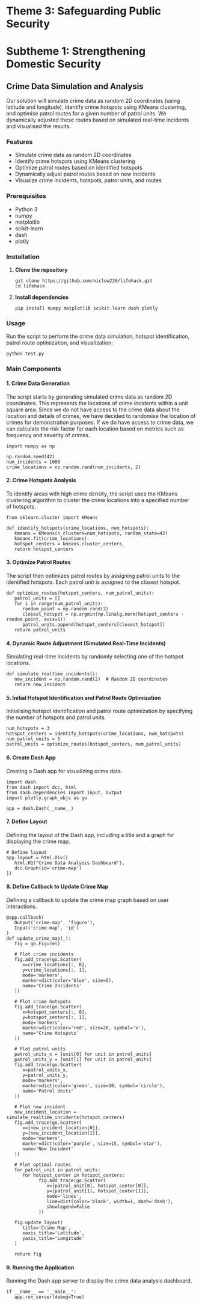 
# Theme 3: Safeguarding Public Security
# Subtheme 1: Strengthening Domestic Security
## Crime Data Simulation and Analysis

 Our solution will simulate crime data as random 2D coordinates (using latitude and longitude), identify crime hotspots using KMeans clustering, and optimise patrol routes for a given number of patrol units. We dynamically adjusted these routes based on simulated real-time incidents and visualised the results.

### Features

- Simulate crime data as random 2D coordinates
- Identify crime hotspots using KMeans clustering
- Optimize patrol routes based on identified hotspots
- Dynamically adjust patrol routes based on new incidents
- Visualize crime incidents, hotspots, patrol units, and routes

### Prerequisites

- Python 3
- numpy
- matplotlib
- scikit-learn
- dash
- plotly

### Installation

1. **Clone the repository**

   ```
   git clone https://github.com/niclow236/lifehack.git
   cd lifehack
   ```

2. **Install dependencies**

   ```
   pip install numpy matplotlib scikit-learn dash plotly
   ```

### Usage

Run the script to perform the crime data simulation, hotspot identification, patrol route optimization, and visualization:

   ```
   python test.py
   ```

### Main Components

#### 1. Crime Data Generation

The script starts by generating simulated crime data as random 2D coordinates. This represents the locations of crime incidents within a unit square area. Since we do not have access to the crime data about the location and details of crimes, we have decided to randomise the location of crimes for demonstration purposes. If we do have access to crime data, we can calculate the risk factor for each location based on metrics such as frequency and severity of crimes.

   ```
   import numpy as np

   np.random.seed(42)
   num_incidents = 1000
   crime_locations = np.random.rand(num_incidents, 2)
   ```
#### 2. Crime Hotspots Analysis

To identify areas with high crime density, the script uses the KMeans clustering algorithm to cluster the crime locations into a specified number of hotspots.

   ```
   from sklearn.cluster import KMeans

   def identify_hotspots(crime_locations, num_hotspots):
      kmeans = KMeans(n_clusters=num_hotspots, random_state=42)
      kmeans.fit(crime_locations)
      hotspot_centers = kmeans.cluster_centers_
      return hotspot_centers
   ```

#### 3. Optimize Patrol Routes

The script then optimizes patrol routes by assigning patrol units to the identified hotspots. Each patrol unit is assigned to the closest hotspot.

   ```
   def optimize_routes(hotspot_centers, num_patrol_units):
      patrol_units = []
      for i in range(num_patrol_units):
         random_point = np.random.rand(2)
         closest_hotspot = np.argmin(np.linalg.norm(hotspot_centers - random_point, axis=1))
         patrol_units.append(hotspot_centers[closest_hotspot])
      return patrol_units
   ```

#### 4. Dynamic Route Adjustment (Simulated Real-Time Incidents)

Simulating real-time incidents by randomly selecting one of the hotspot locations.

   ```
   def simulate_realtime_incidents():
      new_incident = np.random.rand(2)  # Random 2D coordinates
      return new_incident
   ```

#### 5. Initial Hotspot Identification and Patrol Route Optimization

Initialising hotspot identification and patrol route optimization by specifying the number of hotspots and patrol units.

   ```
   num_hotspots = 3
   hotspot_centers = identify_hotspots(crime_locations, num_hotspots)
   num_patrol_units = 5
   patrol_units = optimize_routes(hotspot_centers, num_patrol_units)
   ```

#### 6. Create Dash App

Creating a Dash app for visualizing crime data.

   ```
   import dash
   from dash import dcc, html
   from dash.dependencies import Input, Output
   import plotly.graph_objs as go

   app = dash.Dash(__name__)
   ```

#### 7. Define Layout

Defining the layout of the Dash app, including a title and a graph for displaying the crime map.

   ```
   # Define layout
   app.layout = html.Div([
      html.H1("Crime Data Analysis Dashboard"),
      dcc.Graph(id='crime-map')
   ])
   ```

#### 8. Define Callback to Update Crime Map

Defining a callback to update the crime map graph based on user interactions.

   ```
   @app.callback(
      Output('crime-map', 'figure'),
      Input('crime-map', 'id')
   )
   def update_crime_map(_):
      fig = go.Figure()

      # Plot crime incidents
      fig.add_trace(go.Scatter(
         x=crime_locations[:, 0],
         y=crime_locations[:, 1],
         mode='markers',
         marker=dict(color='blue', size=5),
         name='Crime Incidents'
      ))

      # Plot crime hotspots
      fig.add_trace(go.Scatter(
         x=hotspot_centers[:, 0],
         y=hotspot_centers[:, 1],
         mode='markers',
         marker=dict(color='red', size=20, symbol='x'),
         name='Crime Hotspots'
      ))

      # Plot patrol units
      patrol_units_x = [unit[0] for unit in patrol_units]
      patrol_units_y = [unit[1] for unit in patrol_units]
      fig.add_trace(go.Scatter(
         x=patrol_units_x,
         y=patrol_units_y,
         mode='markers',
         marker=dict(color='green', size=10, symbol='circle'),
         name='Patrol Units'
      ))

      # Plot new incident
      new_incident_location = simulate_realtime_incidents(hotspot_centers)
      fig.add_trace(go.Scatter(
         x=[new_incident_location[0]],
         y=[new_incident_location[1]],
         mode='markers',
         marker=dict(color='purple', size=15, symbol='star'),
         name='New Incident'
      ))

      # Plot optimal routes
      for patrol_unit in patrol_units:
         for hotspot_center in hotspot_centers:
               fig.add_trace(go.Scatter(
                  x=[patrol_unit[0], hotspot_center[0]],
                  y=[patrol_unit[1], hotspot_center[1]],
                  mode='lines',
                  line=dict(color='black', width=1, dash='dash'),
                  showlegend=False
               ))

      fig.update_layout(
         title='Crime Map',
         xaxis_title='Latitude',
         yaxis_title='Longitude'
      )

      return fig
   ```

#### 9. Running the Application

Running the Dash app server to display the crime data analysis dashboard.

   ```
   if __name__ == '__main__':
      app.run_server(debug=True)
   ```

